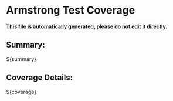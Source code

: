 # Armstrong Test Coverage

__This file is automatically generated, please do not edit it directly.__

## Summary:

${summary}

## Coverage Details:

${coverage}
